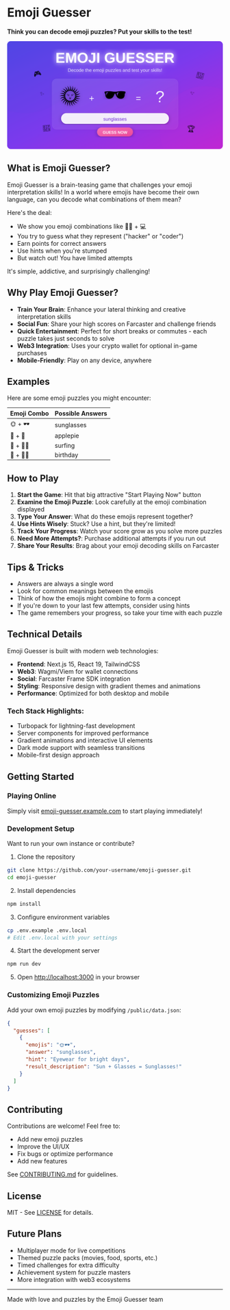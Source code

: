 # Emoji Guesser

**Think you can decode emoji puzzles? Put your skills to the test!**

![Emoji Guesser Game](/public/emoji-banner.svg)

## What is Emoji Guesser?

Emoji Guesser is a brain-teasing game that challenges your emoji interpretation skills! In a world where emojis have become their own language, can you decode what combinations of them mean?

Here's the deal:

- We show you emoji combinations like 🧍‍♂️ + 💻
- You try to guess what they represent ("hacker" or "coder")
- Earn points for correct answers
- Use hints when you're stumped
- But watch out! You have limited attempts

It's simple, addictive, and surprisingly challenging!

## Why Play Emoji Guesser?

- **Train Your Brain**: Enhance your lateral thinking and creative interpretation skills
- **Social Fun**: Share your high scores on Farcaster and challenge friends
- **Quick Entertainment**: Perfect for short breaks or commutes - each puzzle takes just seconds to solve
- **Web3 Integration**: Uses your crypto wallet for optional in-game purchases
- **Mobile-Friendly**: Play on any device, anywhere

## Examples

Here are some emoji puzzles you might encounter:

| Emoji Combo | Possible Answers |
| ----------- | ---------------- |
| 🌞 + 🕶️     | sunglasses       |
| 🍎 + 🥧     | applepie         |
| 🌊 + 🏄‍♂️     | surfing          |
| 🎂 + 🎊🎉   | birthday         |

## How to Play

1. **Start the Game**: Hit that big attractive "Start Playing Now" button
2. **Examine the Emoji Puzzle**: Look carefully at the emoji combination displayed
3. **Type Your Answer**: What do these emojis represent together?
4. **Use Hints Wisely**: Stuck? Use a hint, but they're limited!
5. **Track Your Progress**: Watch your score grow as you solve more puzzles
6. **Need More Attempts?**: Purchase additional attempts if you run out
7. **Share Your Results**: Brag about your emoji decoding skills on Farcaster

## Tips & Tricks

- Answers are always a single word
- Look for common meanings between the emojis
- Think of how the emojis might combine to form a concept
- If you're down to your last few attempts, consider using hints
- The game remembers your progress, so take your time with each puzzle

## Technical Details

Emoji Guesser is built with modern web technologies:

- **Frontend**: Next.js 15, React 19, TailwindCSS
- **Web3**: Wagmi/Viem for wallet connections
- **Social**: Farcaster Frame SDK integration
- **Styling**: Responsive design with gradient themes and animations
- **Performance**: Optimized for both desktop and mobile

### Tech Stack Highlights:

- Turbopack for lightning-fast development
- Server components for improved performance
- Gradient animations and interactive UI elements
- Dark mode support with seamless transitions
- Mobile-first design approach

## Getting Started

### Playing Online

Simply visit [emoji-guesser.example.com](https://emoji-guesser.example.com) to start playing immediately!

### Development Setup

Want to run your own instance or contribute?

1. Clone the repository

```bash
git clone https://github.com/your-username/emoji-guesser.git
cd emoji-guesser
```

2. Install dependencies

```bash
npm install
```

3. Configure environment variables

```bash
cp .env.example .env.local
# Edit .env.local with your settings
```

4. Start the development server

```bash
npm run dev
```

5. Open [http://localhost:3000](http://localhost:3000) in your browser

### Customizing Emoji Puzzles

Add your own emoji puzzles by modifying `/public/data.json`:

```json
{
  "guesses": [
    {
      "emojis": "🌞🕶️",
      "answer": "sunglasses",
      "hint": "Eyewear for bright days",
      "result_description": "Sun + Glasses = Sunglasses!"
    }
  ]
}
```

## Contributing

Contributions are welcome! Feel free to:

- Add new emoji puzzles
- Improve the UI/UX
- Fix bugs or optimize performance
- Add new features

See [CONTRIBUTING.md](CONTRIBUTING.md) for guidelines.

## License

MIT - See [LICENSE](LICENSE) for details.

## Future Plans

- Multiplayer mode for live competitions
- Themed puzzle packs (movies, food, sports, etc.)
- Timed challenges for extra difficulty
- Achievement system for puzzle masters
- More integration with web3 ecosystems

---

Made with love and puzzles by the Emoji Guesser team
